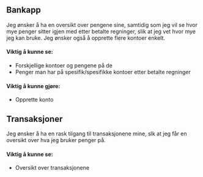 
## Bankapp 
Jeg ønsker å ha en oversikt over pengene sine, samtidig som jeg vil se hvor mye penger sitter igjen med etter betalte regninger, slik at jeg vet hvor mye jeg kan bruke. Jeg ønsker også å opprette flere kontoer enkelt.

#### Viktig å kunne se:
- Forskjellige kontoer og pengene på de
- Penger man har på spesifik/spesifikke kontoer etter betalte regninger

#### Viktig å kunne gjøre:
- Opprette konto

## Transaksjoner
Jeg ønsker å ha en rask tilgang til transaksjonene mine, slk at jeg får en oversikt over hva jeg bruker penger på.

#### Viktig å kunne se:
- Oversikt over transaksjonene
